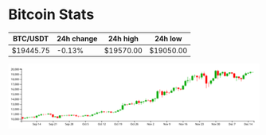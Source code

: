 # Bitcoin Stats

BTC/USDT|24h change|24h high|24h low|
|---|---|---|---|
|$19445.75|-0.13%|$19570.00|$19050.00|

<img src="./chart.svg">
